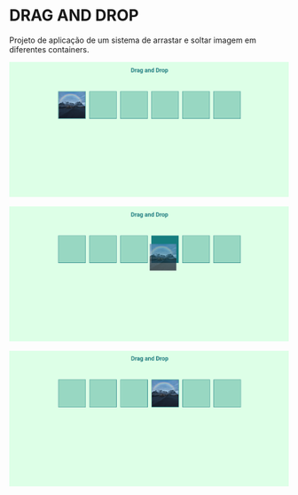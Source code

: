 # DRAG AND DROP

Projeto de aplicação de um sistema de arrastar e soltar imagem em diferentes containers.

![Demonstração 1](assets/imgs/demo1.png)

![Demonstração 2](assets/imgs/demo2.png)

![Demonstração 3](assets/imgs/demo3.png)

